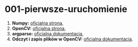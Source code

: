 # 001-pierwsze-uruchomienie

1. **Numpy:** [oficjalna strona](https://numpy.org/),  
2. **OpenCV:** [oficjalna strona](https://opencv.org/),  
3. **argparse:** [oficjalna dokumentacja](https://docs.python.org/3.9/library/argparse.html),  
4. **Odczyt i zapis plików w OpenCV:** [oficjalna dokumentacja](https://docs.opencv.org/4.x/d4/da8/group__imgcodecs.html). 
